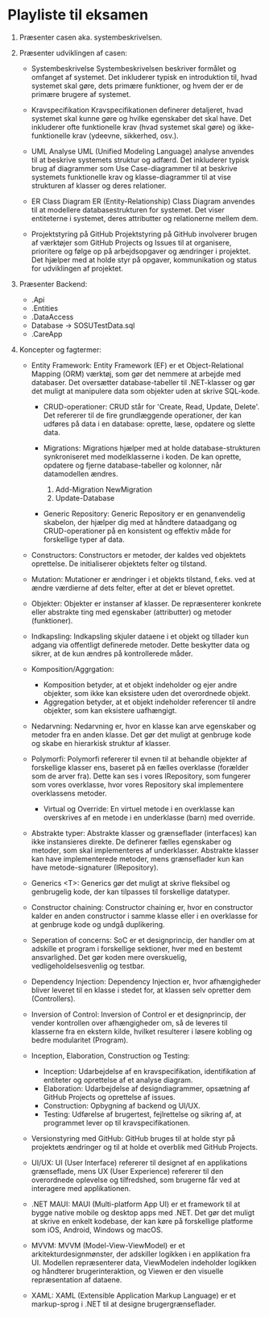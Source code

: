 # Playliste til eksamen

01. Præsenter casen aka. systembeskrivelsen.

00. Præsenter udviklingen af casen:
    - Systembeskrivelse
        Systembeskrivelsen beskriver formålet og omfanget af systemet. Det inkluderer typisk en introduktion til, hvad systemet skal gøre, dets primære funktioner, og hvem der er de primære brugere af systemet.

    - Kravspecifikation
        Kravspecifikationen definerer detaljeret, hvad systemet skal kunne gøre og hvilke egenskaber det skal have. Det inkluderer ofte funktionelle krav (hvad systemet skal gøre) og ikke-funktionelle krav (ydeevne, sikkerhed, osv.).

    - UML Analyse
        UML (Unified Modeling Language) analyse anvendes til at beskrive systemets struktur og adfærd. Det inkluderer typisk brug af diagrammer som Use Case-diagrammer til at beskrive systemets funktionelle krav og klasse-diagrammer til at vise strukturen af klasser og deres relationer.

    - ER Class Diagram
        ER (Entity-Relationship) Class Diagram anvendes til at modellere databasestrukturen for systemet. Det viser entiteterne i systemet, deres attributter og relationerne mellem dem.

    - Projektstyring på GitHub
        Projektstyring på GitHub involverer brugen af værktøjer som GitHub Projects og Issues til at organisere, prioritere og følge op på arbejdsopgaver og ændringer i projektet. Det hjælper med at holde styr på opgaver, kommunikation og status for udviklingen af projektet.

    
00. Præsenter Backend:
    - .Api
    - .Entities
    - .DataAccess
    - Database -> SOSUTestData.sql
    - .CareApp

00. Koncepter og fagtermer:
    - Entity Framework:
        Entity Framework (EF) er et Object-Relational Mapping (ORM) værktøj, som gør det nemmere at arbejde med databaser. Det oversætter database-tabeller til .NET-klasser og gør det muligt at manipulere data som objekter uden at skrive SQL-kode.

        - CRUD-operationer:
            CRUD står for 'Create, Read, Update, Delete'. Det refererer til de fire grundlæggende operationer, der kan udføres på data i en database: oprette, læse, opdatere og slette data.

        - Migrations:
            Migrations hjælper med at holde database-strukturen synkroniseret med modelklasserne i koden. De kan oprette, opdatere og fjerne database-tabeller og kolonner, når datamodellen ændres.
            
            01. Add-Migration NewMigration 
            00. Update-Database

        - Generic Repository:
        Generic Repository er en genanvendelig skabelon, der hjælper dig med at håndtere dataadgang og CRUD-operationer på en konsistent og effektiv måde for forskellige typer af data.

    - Constructors: 
        Constructors er metoder, der kaldes ved objektets oprettelse. De initialiserer objektets felter og tilstand.

    - Mutation: 
        Mutationer er ændringer i et objekts tilstand, f.eks. ved at ændre værdierne af dets felter, efter at det er blevet oprettet.

    - Objekter:
        Objekter er instanser af klasser. De repræsenterer konkrete eller abstrakte ting med egenskaber (attributter) og metoder (funktioner).

    - Indkapsling: 
        Indkapsling skjuler dataene i et objekt og tillader kun adgang via offentligt definerede metoder. Dette beskytter data og sikrer, at de kun ændres på kontrollerede måder.
      
    - Komposition/Aggrgation: 
        - Komposition betyder, at et objekt indeholder og ejer andre objekter, som ikke kan eksistere uden det overordnede objekt.
        - Aggregation betyder, at et objekt indeholder referencer til andre objekter, som kan eksistere uafhængigt.
      
    - Nedarvning:
        Nedarvning er, hvor en klasse kan arve egenskaber og metoder fra en anden klasse. Det gør det muligt at genbruge kode og skabe en hierarkisk struktur af klasser.

    - Polymorfi: 
        Polymorfi refererer til evnen til at behandle objekter af forskellige klasser ens, baseret på en fælles overklasse (forælder som de arver fra). Dette kan ses i vores IRepository, som fungerer som vores overklasse, hvor vores Repository skal implementere overklassens metoder.

        - Virtual og Override:
        En virtuel metode i en overklasse kan overskrives af en metode i en underklasse (barn) med override.
      
    - Abstrakte typer:
        Abstrakte klasser og grænseflader (interfaces) kan ikke instansieres direkte. De definerer fælles egenskaber og metoder, som skal implementeres af underklasser. Abstrakte klasser kan have implementerede metoder, mens grænseflader kun kan have metode-signaturer (IRepository).
      
    - Generics <<T>T>:
        Generics gør det muligt at skrive fleksibel og genbrugelig kode, der kan tilpasses til forskellige datatyper.
      
    - Constructor chaining:
        Constructor chaining er, hvor en constructor kalder en anden constructor i samme klasse eller i en overklasse for at genbruge kode og undgå duplikering.
      
    - Seperation of concerns:
        SoC er et designprincip, der handler om at adskille et program i forskellige sektioner, hver med en bestemt ansvarlighed. Det gør koden mere overskuelig, vedligeholdelsesvenlig og testbar.

    - Dependency Injection:
        Dependency Injection er, hvor afhængigheder bliver leveret til en klasse i stedet for, at klassen selv opretter dem (Controllers).

    - Inversion of Control:
        Inversion of Control er et designprincip, der vender kontrollen over afhængigheder om, så de leveres til klasserne fra en ekstern kilde, hvilket resulterer i løsere kobling og bedre modularitet (Program).
      
    - Inception, Elaboration, Construction og Testing:
        - Inception: Udarbejdelse af en kravspecifikation, identifikation af entiteter og oprettelse af et analyse diagram.
        - Elaboration: Udarbejdelse af designdiagrammer, opsætning af GitHub Projects og oprettelse af issues.
        - Construction: Opbygning af backend og UI/UX.
        - Testing: Udførelse af brugertest, fejlrettelse og sikring af, at programmet lever op til kravspecifikationen.
      
    - Versionstyring med GitHub: 
        GitHub bruges til at holde styr på projektets ændringer og til at holde et overblik med GitHub Projects.

    - UI/UX:
        UI (User Interface) refererer til designet af en applikations grænseflade, mens UX (User Experience) refererer til den overordnede oplevelse og tilfredshed, som brugerne får ved at interagere med applikationen.
    
    - .NET MAUI:
        MAUI (Multi-platform App UI) er et framework til at bygge native mobile og desktop apps med .NET. Det gør det muligt at skrive en enkelt kodebase, der kan køre på forskellige platforme som iOS, Android, Windows og macOS.
      
    - MVVM:
        MVVM (Model-View-ViewModel) er et arkitekturdesignmønster, der adskiller logikken i en applikation fra UI. Modellen repræsenterer data, ViewModelen indeholder logikken og håndterer brugerinteraktion, og Viewen er den visuelle repræsentation af dataene.
      
    - XAML:
        XAML (Extensible Application Markup Language) er et markup-sprog i .NET til at designe brugergrænseflader.